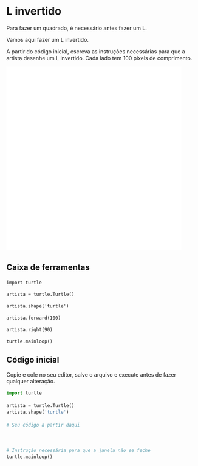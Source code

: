 # L invertido

Para fazer um quadrado, é necessário antes fazer um L.

Vamos aqui fazer um L invertido.

A partir do código inicial, escreva as instruções necessárias para que a
artista desenhe um L invertido. Cada lado tem 100 pixels de comprimento.

![L invertido](03_L_invertido.gif "L invertido")

## Caixa de ferramentas

```import turtle```

```artista = turtle.Turtle()```

```artista.shape('turtle')```

```artista.forward(100)```

```artista.right(90)```

```turtle.mainloop()```

## Código inicial

Copie e cole no seu editor, salve o arquivo e execute antes de fazer qualquer 
alteração.

```python
import turtle

artista = turtle.Turtle()
artista.shape('turtle')

# Seu código a partir daqui



# Instrução necessária para que a janela não se feche
turtle.mainloop()
```
